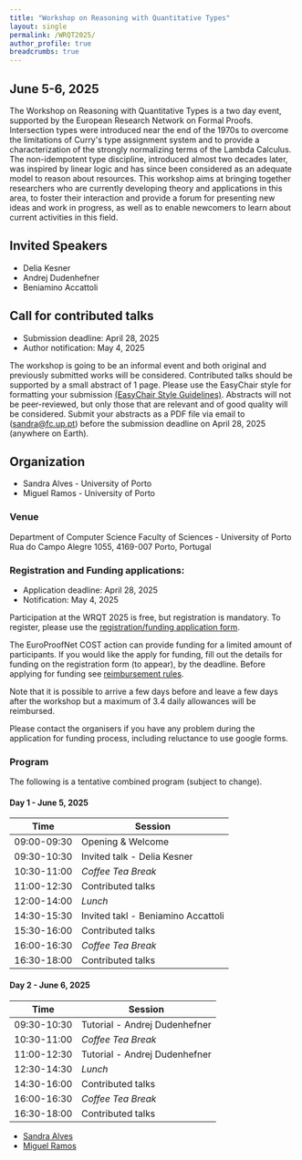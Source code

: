 ```yaml
---
title: "Workshop on Reasoning with Quantitative Types"
layout: single
permalink: /WRQT2025/
author_profile: true
breadcrumbs: true
---
```


## June 5-6, 2025
The Workshop on Reasoning with Quantitative Types is a two day event, supported by the European Research Network on Formal Proofs.  Intersection types were introduced near the end of the 1970s to overcome the limitations of Curry's type assignment system and to provide a characterization of the strongly normalizing terms of the Lambda Calculus. The non-idempotent type discipline, introduced almost two decades later, was inspired by linear logic and has since been considered as an adequate model to reason about resources. This workshop aims at bringing together researchers who are currently developing theory and applications in this area, to foster their interaction and provide a forum for presenting new ideas and work in progress, as well as to enable newcomers to learn about current activities in this field.

## Invited Speakers
- Delia Kesner 
- Andrej Dudenhefner
- Beniamino Accattoli

## Call for contributed talks
* Submission deadline: April 28, 2025
* Author notification:  May 4, 2025

The workshop is going to be an informal event and both original and previously submitted works will be considered.
Contributed talks should be supported by a small abstract of 1 page. Please use the EasyChair style for formatting your submission [(EasyChair Style Guidelines)](https://easychair.org/publications/for_authors). Abstracts will not be peer-reviewed, but only those that are relevant and of good quality will be considered. Submit your abstracts as a PDF file via email to (sandra@fc.up.pt) before the submission deadline on April 28, 2025 (anywhere on Earth).

## Organization
* Sandra Alves - University of Porto
* Miguel Ramos - University of Porto

### Venue
Department of Computer Science
Faculty of Sciences - University of Porto
Rua do Campo Alegre 1055, 
4169-007 Porto, Portugal


### Registration and Funding applications:
* Application deadline: April 28, 2025
* Notification:  May 4, 2025
  
Participation at the WRQT 2025 is free, but registration is mandatory. To register, please use the [registration/funding application form](https://docs.google.com/forms/d/e/1FAIpQLSe6uXqOorYKbeaSn_LfnVH6HHL_CeMX0UeqvOFNbAeWMy0OLw/viewform?usp=sf_link).

The EuroProofNet COST action can provide funding for a limited amount of participants. If you would like the apply for funding, fill out the details for funding on the registration form (to appear), by the deadline. Before applying for funding see [reimbursement rules](../reimbursement-rules).

Note that it is possible to arrive a few days before and leave a few days after the workshop but a maximum of 3.4 daily allowances will be reimbursed.

Please contact the organisers if you have any problem during the application for funding process, including reluctance to use google forms.

### Program
The following is a tentative combined program (subject to change).

#### Day 1 - June 5, 2025
| Time        | Session |
| ----------- | ----------- |
| 09:00-09:30 | Opening & Welcome |
| 09:30-10:30 | Invited talk -  Delia Kesner|
| 10:30-11:00 |  _Coffee Tea Break_ |
| 11:00-12:30 | Contributed talks |
| 12:00-14:00 | _Lunch_ |
| 14:30-15:30 | Invited takl - Beniamino Accattoli |
| 15:30-16:00 | Contributed talks |
| 16:00-16:30 | _Coffee Tea Break_ |
| 16:30-18:00 | Contributed talks |


#### Day 2 - June 6, 2025 
| Time        | Session |
| ----------- | ----------- |
| 09:30-10:30 | Tutorial - Andrej Dudenhefner |
| 10:30-11:00 |  _Coffee Tea Break_ |
| 11:00-12:30 | Tutorial - Andrej Dudenhefner |
| 12:30-14:30 | _Lunch_ |
| 14:30-16:00 | Contributed talks |
| 16:00-16:30 | _Coffee Tea Break_ |
| 16:30-18:00 | Contributed talks |

* [Sandra Alves](https://www.dcc.fc.up.pt/~sandra/Home/Home.html)
* [Miguel Ramos](https://boilnkettle.github.io)
